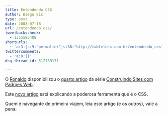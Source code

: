 ```yaml
---
title: Entendendo CSS
author: Diego Eis
type: post
date: 2003-07-18
url: /entendendo_css/
tweetbackscheck:
  - 1355585408
shorturls:
  - 'a:3:{s:9:"permalink";s:38:"http://tableless.com.br/entendendo_css";s:7:"tinyurl";s:26:"http://tinyurl.com/45xnyxc";s:4:"isgd";s:19:"http://is.gd/yQ7dh9";}'
twittercomments:
  - 'a:0:{}'
dsq_thread_id: 512789171

---
```

O [Ronaldo][1] disponibilizou o [quarto artigo][2] da série [Construindo Sites com Padrões Web][3].
              
Este [novo artigo][2] está explicando a poderosa ferramenta que é o CSS. 
              
Quem é navegante de primeira viajem, leia este artigo (e os outros), vale a pena.

 [1]: http://reflectivesurface.com/weblog-br/ "Superfície Reflexiva"
 [2]: http://kb.reflectivesurface.com/br/artigos/sitesComPadroesWeb/entendendoCSS "Construindo Sites com Padrões Web: Entendendo CSS"
 [3]: http://kb.reflectivesurface.com/br/artigos/sitesComPadroesWeb/ "Construindo Sites com Padrões Web"